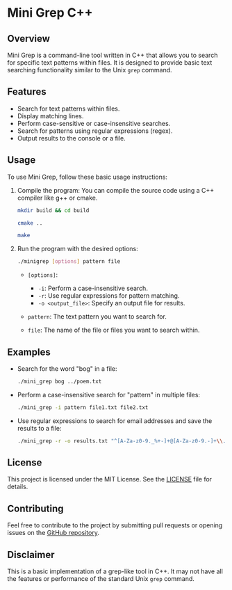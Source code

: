# Mini Grep C++

## Overview

Mini Grep is a command-line tool written in C++ that allows you to search for specific text patterns within files. It is designed to provide basic text searching functionality similar to the Unix `grep` command.

## Features

- Search for text patterns within files.
- Display matching lines.
- Perform case-sensitive or case-insensitive searches.
- Search for patterns using regular expressions (regex).
- Output results to the console or a file.

## Usage

To use Mini Grep, follow these basic usage instructions:

1. Compile the program: You can compile the source code using a C++ compiler like g++ or cmake.
   
   ```bash
   mkdir build && cd build
   ```
   ```bash
   cmake ..
   ```
   ```bash
   make
   ```


2. Run the program with the desired options:

   ```bash
   ./minigrep [options] pattern file
   ```

   - `[options]`:
     - `-i`: Perform a case-insensitive search.
     - `-r`: Use regular expressions for pattern matching.
     - `-o <output_file>`: Specify an output file for results.
   
   - `pattern`: The text pattern you want to search for.
   - `file`: The name of the file or files you want to search within.

## Examples

- Search for the word "bog" in a file:
   
   ```bash
   ./mini_grep bog ../poem.txt
   ```

- Perform a case-insensitive search for "pattern" in multiple files:

   ```bash
   ./mini_grep -i pattern file1.txt file2.txt
   ```

- Use regular expressions to search for email addresses and save the results to a file:

   ```bash
   ./mini_grep -r -o results.txt "^[A-Za-z0-9._%+-]+@[A-Za-z0-9.-]+\\.[A-Za-z]{2,4}$" emails.txt
   ```

## License

This project is licensed under the MIT License. See the [LICENSE](LICENSE.md) file for details.

## Contributing

Feel free to contribute to the project by submitting pull requests or opening issues on the [GitHub repository](https://github.com/xyzeebit/minigrep-cpp).

## Disclaimer

This is a basic implementation of a grep-like tool in C++. It may not have all the features or performance of the standard Unix `grep` command.
